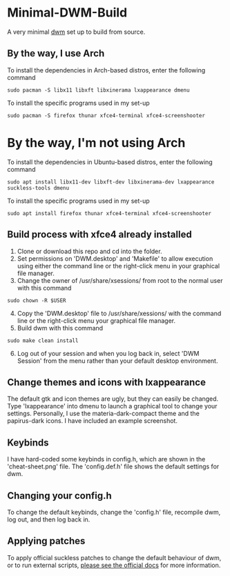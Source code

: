 # Minimal-DWM-Build

A very minimal [dwm](https://dwm.suckless.org/) set up to build from source.

## By the way, I use Arch

To install the dependencies in Arch-based distros, enter the following command

```
sudo pacman -S libx11 libxft libxinerama lxappearance dmenu
```

To install the specific programs used in my set-up

```
sudo pacman -S firefox thunar xfce4-terminal xfce4-screenshooter
```

# By the way, I'm not using Arch

To install the dependencies in Ubuntu-based distros, enter the following command

```
sudo apt install libx11-dev libxft-dev libxinerama-dev lxappearance suckless-tools dmenu
```

To install the specific programs used in my set-up

```
sudo apt install firefox thunar xfce4-terminal xfce4-screenshooter 
```

## Build process with xfce4 already installed

1. Clone or download this repo and cd into the folder.
2. Set permissions on 'DWM.desktop' and 'Makefile' to allow execution using either the command line or the right-click menu in your graphical file manager.
3. Change the owner of /usr/share/xsessions/ from root to the normal user with this command

```
sudo chown -R $USER
```
4. Copy the 'DWM.desktop' file to /usr/share/xessions/ with the command line or the right-click menu your graphical file manager.
5. Build dwm with this command

```
sudo make clean install
```
6. Log out of your session and when you log back in, select 'DWM Session' from the menu rather than your default desktop environment.

## Change themes and icons with lxappearance

The default gtk and icon themes are ugly, but they can easily be changed. Type 'lxappearance' into dmenu to launch a graphical tool to change your settings. Personally, I use the materia-dark-compact theme and the papirus-dark icons. I have included an example screenshot.

## Keybinds

I have hard-coded some keybinds in config.h, which are shown in the 'cheat-sheet.png' file. The 'config.def.h' file shows the default settings for dwm.

## Changing your config.h

To change the default keybinds, change the 'config.h' file, recompile dwm, log out, and then log back in.

## Applying patches

To apply official suckless patches to change the default behaviour of dwm, or to run external scripts, [please see the official docs](https://dwm.suckless.org/patches/) for more information.
